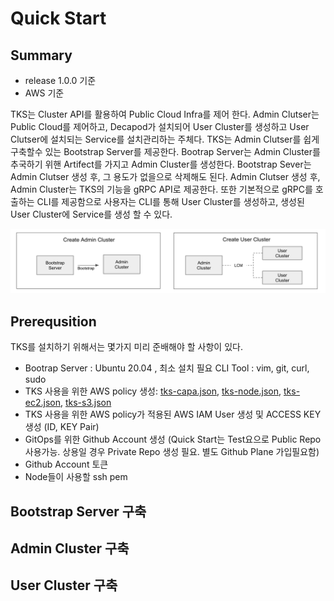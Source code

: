 # Quick Start    

## Summary 
- release 1.0.0 기준   
- AWS 기준  

TKS는 Cluster API를 활용하여 Public Cloud Infra를 제어 한다. Admin Clutser는 Public Cloud를 제어하고, Decapod가 설치되어 User Cluster를 생성하고 User Clutser에 설치되는 Service를 설치관리하는 주체다.
TKS는 Admin Clutser를 쉽게 구축할수 있는 Bootstrap Server를 제공한다. Bootrap Server는 Admin Cluster를 추국하기 위핸 Artifect를 가지고 Admin Cluster를 생성한다. Bootstrap Sever는 Admin Clutser 생성 후, 그 용도가 없을으로 삭제해도 된다.
Admin Clutser 생성 후, Admin Cluster는 TKS의 기능을 gRPC API로 제공한다. 또한 기본적으로 gRPC를 호출하는 CLI를 제공함으로 사용자는 CLI를 통해 User Cluster를 생성하고, 생성된 User Cluster에 Service를 생성 할 수 있다.

![bootstrap](../assets/images/tks-intall-step.png)

## Prerequsition
TKS를 설치하기 위해서는 몇가지 미리 준배해야 할 사항이 있다.
- Bootrap Server : Ubuntu 20.04 , 최소 설치 필요 CLI Tool : vim, git, curl, sudo
- TKS 사용을 위한 AWS policy 생성: [tks-capa.json](../assets/files/tks-capa.json), [tks-node.json](../assets/files/tks-node.json), [tks-ec2.json](../assets/files/tks-ec2.json), [tks-s3.json](../assets/files/tks-s3.json)
- TKS 사용을 위한 AWS policy가 적용된 AWS IAM User 생성 및 ACCESS KEY 생성 (ID, KEY Pair)
- GitOps를 위한 Github Account 생성 (Quick Start는 Test요으로 Public Repo 사용가능. 상용일 경우 Private Repo 생성 필요. 별도 Github Plane 가입필요함)
- Github Account 토큰
- Node들이 사용할 ssh pem

## Bootstrap Server 구축

## Admin Cluster 구축

## User Cluster 구축

